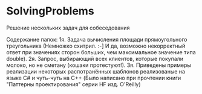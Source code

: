 # SolvingProblems
Решение нескольких задач для собеседования

Содержание папок:
1я. Задача вычисления площади прямоугольного треугольника (Немножко схитрил. :-]
    И да, возможно некорректный ответ при значениях сторон больших, чем максимальное значение типа double).
2я. Запрос, выбирающий всех клиентов, которые покупали молоко, но не сметану (кошаки протестуют!).
3я. Приведены примеры реализации некоторых распотранённых шаблонов реализованые
    на языке C# и чуть-чуть на C++ (Было написано при прочтении книги "Паттерны проектирования"
    серии HF изд. O'Reilly)
